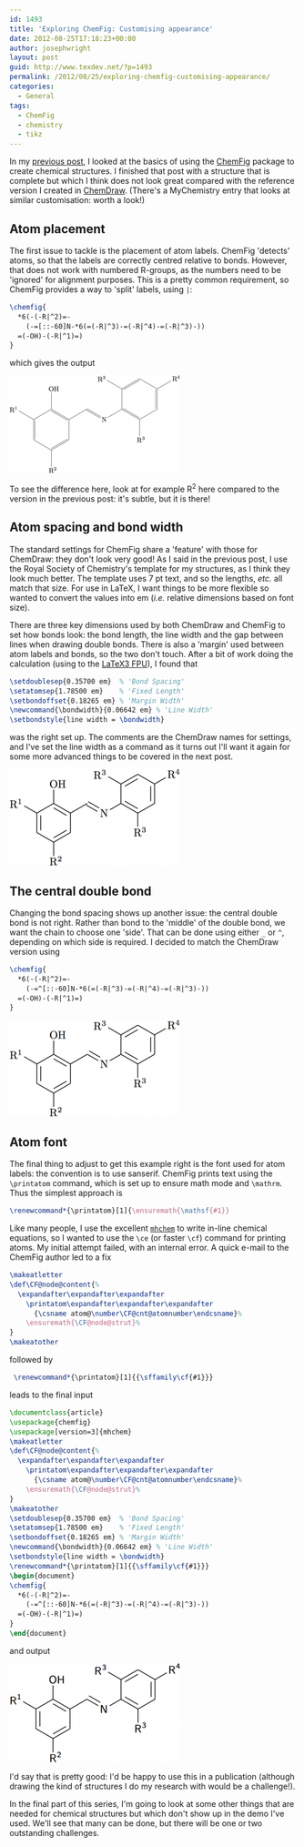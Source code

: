```yaml
---
id: 1493
title: 'Exploring ChemFig: Customising appearance'
date: 2012-08-25T17:18:23+00:00
author: josephwright
layout: post
guid: http://www.texdev.net/?p=1493
permalink: /2012/08/25/exploring-chemfig-customising-appearance/
categories:
  - General
tags:
  - ChemFig
  - chemistry
  - tikz
---
```

In my [previous post](/2012/08/25/exploring-chemfig-basics/), I looked at the basics of using the [ChemFig](https://ctan.org/pkg/chemfig) package to create chemical structures. I finished that post with a structure that is complete but which I think does not look great compared with the reference version I created in [ChemDraw](https://www.cambridgesoft.com). (There's a MyChemistry entry that looks at similar customisation: worth a look!)

## Atom placement

The first issue to tackle is the placement of atom labels. ChemFig 'detects' atoms, so that the labels are correctly centred relative to bonds. However, that does not work with numbered R-groups, as the numbers need to be 'ignored' for alignment purposes. This is a pretty common requirement, so ChemFig provides a way to 'split' labels, using `|`:

```latex
\chemfig{
  *6(-(-R|^2)=-
    (-=[::-60]N-*6(=(-R|^3)-=(-R|^4)-=(-R|^3)-))
  =(-OH)-(-R|^1)=)
}
```

which gives the output

![](/wp-content/uploads/2012/08/ChemFig6-300x171.png)

To see the difference here, look at for example R<sup>2</sup> here compared to the version in the previous post: it's subtle, but it is there!

## Atom spacing and bond width

The standard settings for ChemFig share a 'feature' with those for ChemDraw: they don't look very good! As I said in the previous post, I use the Royal Society of Chemistry's template for my structures, as I think they look much better. The template uses 7 pt text, and so the lengths, _etc._ all match that size. For use in LaTeX, I want things to be more flexible so wanted to convert the values into em (_i.e._ relative dimensions based on font size).

There are three key dimensions used by both ChemDraw and ChemFig to set how bonds look: the bond length, the line width and the gap between lines when drawing double bonds. There is also a 'margin' used between atom labels and bonds, so the two don't touch. After a bit of work doing the calculation (using to the [LaTeX3 FPU](https://github.com/latex3/svn-mirror/blob/master/l3kernel/l3fp.dtx)), I found that

```latex
\setdoublesep{0.35700 em}  % 'Bond Spacing'
\setatomsep{1.78500 em}    % 'Fixed Length'
\setbondoffset{0.18265 em} % 'Margin Width'
\newcommand{\bondwidth}{0.06642 em} % 'Line Width'
\setbondstyle{line width = \bondwidth}
```

was the right set up. The comments are the ChemDraw names for settings, and I've set the line width as a command as it turns out I'll want it again for some more advanced things to be covered in the next post.

![](/wp-content/uploads/2012/08/ChemFig7-300x169.png)

## The central double bond

Changing the bond spacing shows up another issue: the central double bond is not right. Rather than bond to the 'middle' of the double bond, we want the chain to choose one 'side'. That can be done using either `_` or `^`, depending on which side is required. I decided to match the ChemDraw version using

```latex
\chemfig{
  *6(-(-R|^2)=-
    (-=^[::-60]N-*6(=(-R|^3)-=(-R|^4)-=(-R|^3)-))
  =(-OH)-(-R|^1)=)
}
```

![](/wp-content/uploads/2012/08/ChemFig8-300x169.png)

## Atom font

The final thing to adjust to get this example right is the font used for atom labels: the convention is to use sanserif. ChemFig prints text using the `\printatom` command, which is set up to ensure math mode and `\mathrm`. Thus the simplest approach is

```latex
\renewcommand*{\printatom}[1]{\ensuremath{\mathsf{#1}}
```

Like many people, I use the excellent [`mhchem`](https://ctan.org/pkg/mhchem) to write in-line chemical equations, so I wanted to use the `\ce` (or faster `\cf`) command for printing atoms. My initial attempt failed, with an internal error. A quick e-mail to the ChemFig author led to a fix


<!-- {% raw %} -->
```latex
\makeatletter
\def\CF@node@content{%
  \expandafter\expandafter\expandafter
    \printatom\expandafter\expandafter\expandafter
      {\csname atom@\number\CF@cnt@atomnumber\endcsname}%
    \ensuremath{\CF@node@strut}%
}
\makeatother
```
<!-- {% endraw %} -->


followed by

```latex
 \renewcommand*{\printatom}[1]{{\sffamily\cf{#1}}}
```

leads to the final input


<!-- {% raw %} -->
```latex
\documentclass{article}
\usepackage{chemfig}
\usepackage[version=3]{mhchem}
\makeatletter
\def\CF@node@content{%
  \expandafter\expandafter\expandafter
    \printatom\expandafter\expandafter\expandafter
      {\csname atom@\number\CF@cnt@atomnumber\endcsname}%
    \ensuremath{\CF@node@strut}%
}
\makeatother
\setdoublesep{0.35700 em}  % 'Bond Spacing'
\setatomsep{1.78500 em}    % 'Fixed Length'
\setbondoffset{0.18265 em} % 'Margin Width'
\newcommand{\bondwidth}{0.06642 em} % 'Line Width'
\setbondstyle{line width = \bondwidth}
\renewcommand*{\printatom}[1]{{\sffamily\cf{#1}}}
\begin{document}
\chemfig{
  *6(-(-R|^2)=-
    (-=^[::-60]N-*6(=(-R|^3)-=(-R|^4)-=(-R|^3)-))
  =(-OH)-(-R|^1)=)
}
\end{document}
```
<!-- {% endraw %} -->


and output

![](/wp-content/uploads/2012/08/ChemFig9-300x173.png)

I'd say that is pretty good: I'd be happy to use this in a publication (although drawing the kind of structures I do my research with would be a challenge!).

In the final part of this series, I'm going to look at some other things that are needed for chemical structures but which don't show up in the demo I've used. We'll see that many can be done, but there will be one or two outstanding challenges.
